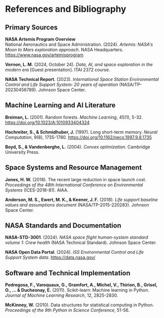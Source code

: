 # References and Bibliography

## Primary Sources

**NASA Artemis Program Overview**  
National Aeronautics and Space Administration. (2024). *Artemis: NASA's Moon to Mars exploration approach*. NASA Headquarters. https://www.nasa.gov/artemisprogram

**Vernon, L. M.** (2024, October 24). *Data, AI, and space exploration in the modern era* [Guest presentation]. ITAI 2372 course.

**NASA Technical Report**. (2023). *International Space Station Environmental Control and Life Support System: 20 years of operation* (NASA/TP-20230456789). Johnson Space Center.

## Machine Learning and AI Literature

**Breiman, L.** (2001). Random forests. *Machine Learning*, 45(1), 5-32. https://doi.org/10.1023/A:1010933404324

**Hochreiter, S., & Schmidhuber, J.** (1997). Long short-term memory. *Neural Computation*, 9(8), 1735-1780. https://doi.org/10.1162/neco.1997.9.8.1735

**Boyd, S., & Vandenberghe, L.** (2004). *Convex optimization*. Cambridge University Press.

## Space Systems and Resource Management

**Jones, H. W.** (2018). The recent large reduction in space launch cost. *Proceedings of the 48th International Conference on Environmental Systems* (ICES-2018-81). AIAA.

**Anderson, M. S., Ewert, M. K., & Keener, J. F.** (2018). *Life support baseline values and assumptions document* (NASA/TP-2015-220283). Johnson Space Center.

## NASA Standards and Documentation

**NASA-STD-3001**. (2024). *NASA space flight human-system standard volume 1: Crew health* (NASA Technical Standard). Johnson Space Center.

**NASA Open Data Portal**. (2024). *ISS Environmental Control and Life Support System data*. https://data.nasa.gov/

## Software and Technical Implementation

**Pedregosa, F., Varoquaux, G., Gramfort, A., Michel, V., Thirion, B., Grisel, O., ... & Duchesnay, E.** (2011). Scikit-learn: Machine learning in Python. *Journal of Machine Learning Research*, 12, 2825-2830.

**McKinney, W.** (2010). Data structures for statistical computing in Python. *Proceedings of the 9th Python in Science Conference*, 51-56.
